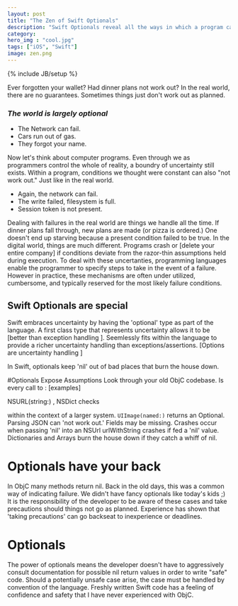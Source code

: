 ```yaml
---
layout: post
title: "The Zen of Swift Optionals"
description: "Swift Optionals reveal all the ways in which a program can fail"
category: 
hero_img : "cool.jpg"
tags: ["iOS", "Swift"]
image: zen.png
---
```

{% include JB/setup %}

Ever forgotten your wallet? Had dinner plans not work out? In the real world, there are no guarantees. Sometimes things just don't work out as planned. 

### _The world is largely optional_

- The Network can fail.
- Cars run out of gas.
- They forgot your name.

Now let's think about computer programs. Even through we as programmers control the whole of reality, a boundry of uncertainty still exists. Within a program, conditions we thought were constant can also "not work out." Just like in the real world. 

- Again, the network can fail.
- The write failed, filesystem is full.
- Session token is not present.

Dealing with failures in the real world are things we handle all the time. If dinner plans fall
through, new plans are made (or pizza is ordered.) One doesn't end up starving
because a present condition failed to be true. In the digital world, things are
much different. Programs crash or [delete your entire company] if conditions
deviate from the razor-thin assumptions held during execution. To deal with
these uncertanties, programming languages enable the programmer to specify
steps to take in the event of a failure. However in practice, these mechanisms
are often under utilized, cumbersome, and typically reserved for the most likely
failure conditions.


## Swift Optionals are special
Swift embraces uncertainty by having the 'optional' type as part of the
language. A first class type that represents uncertainty allows it to be
[better than exception handling ]. Seemlessly fits within the language to
provide a richer uncertainty handling than exceptions/assertions. [Options are
uncertainty handling ]

In Swift, optionals keep 'nil' out of bad places that burn the house down.

#Optionals Expose Assumptions
Look through your old ObjC codebase. Is every call to : [examples] 

NSURL(string:) , NSDict checks

within the context of a larger system. `UIImage(named:)` returns an Optional.
Parsing JSON can 'not work out.' Fields may be missing. Crashes occur when
passing 'nil' into an NSUrl urlWithString crashes if fed a 'nil' value.
Dictionaries and Arrays burn the house down if they catch a whiff of nil.

# Optionals have your back
In ObjC many methods return nil. Back in the old days, this was a common way of
indicating failure. We didn't have fancy optionals like today's kids ;) It is the responsibility of the
developer to be aware of these cases and take precautions should things not go
as planned. Experience has shown that 'taking precautions' can go backseat to
inexperience or deadlines. 

# Optionals 
The power of optionals means the developer doesn't have to aggressively consult
documentation for possible nil return values in order to write "safe" code. Should
a potentially unsafe case arise, the case must be handled by convention of the language. 
Freshly written Swift code has a feeling of confidence and safety that I have never experienced 
with ObjC.
